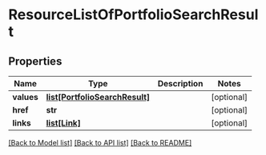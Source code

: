 # ResourceListOfPortfolioSearchResult

## Properties
Name | Type | Description | Notes
------------ | ------------- | ------------- | -------------
**values** | [**list[PortfolioSearchResult]**](PortfolioSearchResult.md) |  | [optional] 
**href** | **str** |  | [optional] 
**links** | [**list[Link]**](Link.md) |  | [optional] 

[[Back to Model list]](../README.md#documentation-for-models) [[Back to API list]](../README.md#documentation-for-api-endpoints) [[Back to README]](../README.md)


